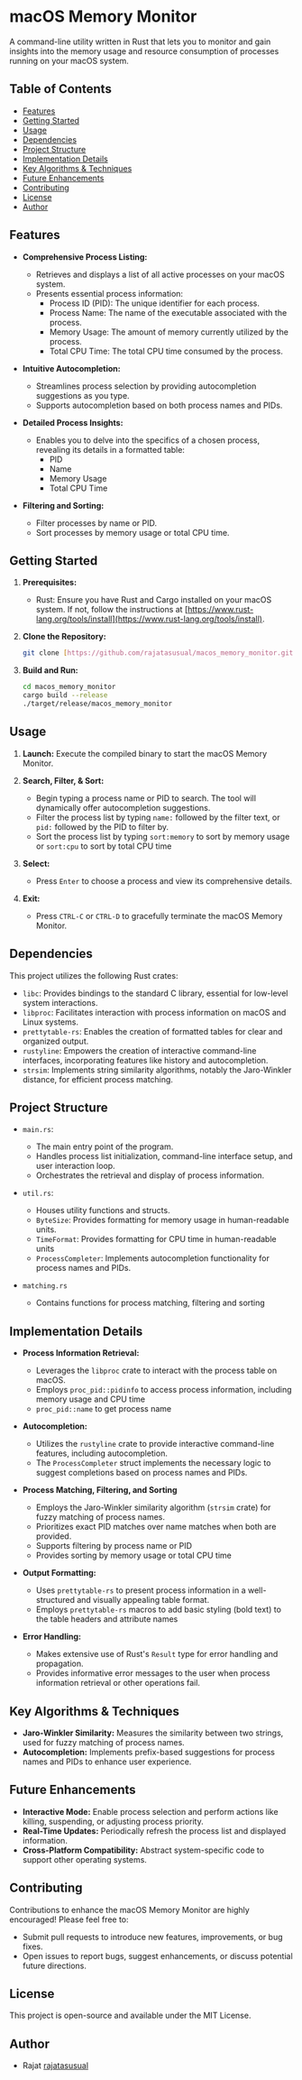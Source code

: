 # macOS Memory Monitor

A command-line utility written in Rust that lets you to monitor and gain insights into the memory usage and resource consumption of processes running on your macOS system.

## Table of Contents

* [Features](#features)
* [Getting Started](#getting-started)
* [Usage](#usage)
* [Dependencies](#dependencies)
* [Project Structure](#project-structure)
* [Implementation Details](#implementation-details)
* [Key Algorithms & Techniques](#key-algorithms-&-techniques)
* [Future Enhancements](#future-enhancements)
* [Contributing](#contributing)
* [License](#license)
* [Author](#author)

## Features

* **Comprehensive Process Listing:**
    * Retrieves and displays a list of all active processes on your macOS system.
    * Presents essential process information:
        * Process ID (PID): The unique identifier for each process.
        * Process Name: The name of the executable associated with the process.
        * Memory Usage: The amount of memory currently utilized by the process.
        * Total CPU Time: The total CPU time consumed by the process.

* **Intuitive Autocompletion:**
    * Streamlines process selection by providing autocompletion suggestions as you type.
    * Supports autocompletion based on both process names and PIDs.

* **Detailed Process Insights:**
    * Enables you to delve into the specifics of a chosen process, revealing its details in a formatted table:
        * PID
        * Name
        * Memory Usage
        * Total CPU Time

* **Filtering and Sorting:**
    * Filter processes by name or PID.
    * Sort processes by memory usage or total CPU time.

## Getting Started

1. **Prerequisites:**
    * Rust: Ensure you have Rust and Cargo installed on your macOS system. If not, follow the instructions at [https://www.rust-lang.org/tools/install](https://www.rust-lang.org/tools/install).

2. **Clone the Repository:**
    ```bash
    git clone [https://github.com/rajatasusual/macos_memory_monitor.git](https://github.com/rajatasusual/macos_memory_monitor.git)
    ```

3. **Build and Run:**
    ```bash
    cd macos_memory_monitor
    cargo build --release 
    ./target/release/macos_memory_monitor
    ```

## Usage

1. **Launch:** Execute the compiled binary to start the macOS Memory Monitor.

2. **Search, Filter, & Sort:**
    * Begin typing a process name or PID to search. The tool will dynamically offer autocompletion suggestions.
    * Filter the process list by typing `name:` followed by the filter text, or `pid:` followed by the PID to filter by.
    * Sort the process list by typing `sort:memory` to sort by memory usage or `sort:cpu` to sort by total CPU time

3. **Select:**
    * Press `Enter` to choose a process and view its comprehensive details.

4. **Exit:**
    * Press `CTRL-C` or `CTRL-D` to gracefully terminate the macOS Memory Monitor.

## Dependencies

This project utilizes the following Rust crates:

* `libc`: Provides bindings to the standard C library, essential for low-level system interactions.
* `libproc`: Facilitates interaction with process information on macOS and Linux systems.
* `prettytable-rs`: Enables the creation of formatted tables for clear and organized output.
* `rustyline`: Empowers the creation of interactive command-line interfaces, incorporating features like history and autocompletion.
* `strsim`: Implements string similarity algorithms, notably the Jaro-Winkler distance, for efficient process matching.

## Project Structure

* `main.rs`:
    * The main entry point of the program.
    * Handles process list initialization, command-line interface setup, and user interaction loop.
    * Orchestrates the retrieval and display of process information.

* `util.rs`:
    * Houses utility functions and structs.
    * `ByteSize`: Provides formatting for memory usage in human-readable units.
    * `TimeFormat`: Provides formatting for CPU time in human-readable units
    * `ProcessCompleter`: Implements autocompletion functionality for process names and PIDs.

* `matching.rs`
    * Contains functions for process matching, filtering and sorting

## Implementation Details

* **Process Information Retrieval:**
    * Leverages the `libproc` crate to interact with the process table on macOS.
    * Employs `proc_pid::pidinfo` to access process information, including memory usage and CPU time
    * `proc_pid::name` to get process name

* **Autocompletion:**
    * Utilizes the `rustyline` crate to provide interactive command-line features, including autocompletion.
    * The `ProcessCompleter` struct implements the necessary logic to suggest completions based on process names and PIDs.

* **Process Matching, Filtering, and Sorting**
    * Employs the Jaro-Winkler similarity algorithm (`strsim` crate) for fuzzy matching of process names.
    * Prioritizes exact PID matches over name matches when both are provided.
    * Supports filtering by process name or PID
    * Provides sorting by memory usage or total CPU time

* **Output Formatting:**
    * Uses `prettytable-rs` to present process information in a well-structured and visually appealing table format.
    * Employs `prettytable-rs` macros to add basic styling (bold text) to the table headers and attribute names

* **Error Handling:**
    * Makes extensive use of Rust's `Result` type for error handling and propagation.
    * Provides informative error messages to the user when process information retrieval or other operations fail.

## Key Algorithms & Techniques

* **Jaro-Winkler Similarity:**  Measures the similarity between two strings, used for fuzzy matching of process names.
* **Autocompletion:** Implements prefix-based suggestions for process names and PIDs to enhance user experience.

## Future Enhancements

* **Interactive Mode:**  Enable process selection and perform actions like killing, suspending, or adjusting process priority.
* **Real-Time Updates:**  Periodically refresh the process list and displayed information.
* **Cross-Platform Compatibility:**  Abstract system-specific code to support other operating systems.

## Contributing

Contributions to enhance the macOS Memory Monitor are highly encouraged! Please feel free to:

* Submit pull requests to introduce new features, improvements, or bug fixes.
* Open issues to report bugs, suggest enhancements, or discuss potential future directions.

## License

This project is open-source and available under the MIT License.

## Author

* Rajat [rajatasusual](https://github.com/rajatasusual)
